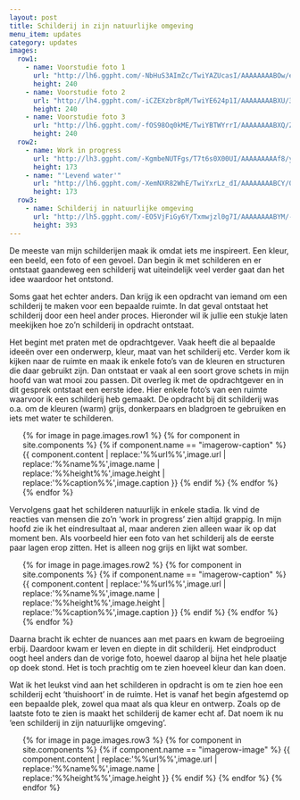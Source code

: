 ```yaml
---
layout: post
title: Schilderij in zijn natuurlijke omgeving
menu_item: updates
category: updates
images:
  row1:
    - name: Voorstudie foto 1
      url: "http://lh6.ggpht.com/-NbHuS3AImZc/TwiYAZUcasI/AAAAAAAABOw/eLC6Mo1PTSs/Foto0186.jpg"
      height: 240
    - name: Voorstudie foto 2
      url: "http://lh4.ggpht.com/-iCZEXzbr8pM/TwiYE624p1I/AAAAAAAABXU/3qGf1cZ68QM/Foto0188.jpg"
      height: 240
    - name: Voorstudie foto 3
      url: "http://lh6.ggpht.com/-fOS98Oq0kME/TwiYBTWYrrI/AAAAAAAABXQ/ZR93VlKTeo8/Foto0187.jpg"
      height: 240
  row2:
    - name: Work in progress
      url: "http://lh3.ggpht.com/-KgmbeNUTFgs/T7t6s0X00UI/AAAAAAAAAf8/yUPMPitjQCg/Foto0214.jpg"
      height: 173
    - name: "'Levend water'"
      url: "http://lh6.ggpht.com/-XemNXR82WhE/TwiYxrLz_dI/AAAAAAAABCY/0dPuEEmGjM0/Foto0328.jpg"
      height: 173
  row3:
    - name: Schilderij in natuurlijke omgeving
      url: "http://lh5.ggpht.com/-EO5VjFiGy6Y/Txmwjzl0g7I/AAAAAAAABYM/-BFPyV6OCsY/DSCF2841.JPG"
      height: 393
---
```

De meeste van mijn schilderijen maak ik omdat iets me inspireert. Een kleur, een beeld, een foto of een gevoel. Dan begin ik met schilderen en er ontstaat gaandeweg een schilderij wat uiteindelijk veel verder gaat dan het idee waardoor het ontstond.

Soms gaat het echter anders. Dan krijg ik een opdracht van iemand om een schilderij te maken voor een bepaalde ruimte. In dat geval ontstaat het schilderij door een heel ander proces. Hieronder wil ik jullie een stukje laten meekijken hoe zo&rsquo;n schilderij in opdracht ontstaat.

Het begint met praten met de opdrachtgever. Vaak heeft die al bepaalde idee&euml;n over een onderwerp, kleur, maat van het schilderij etc. Verder kom ik kijken naar de ruimte en maak ik enkele foto&rsquo;s van de kleuren en structuren die daar gebruikt zijn. Dan ontstaat er vaak al een soort grove schets in mijn hoofd van wat mooi zou passen. Dit overleg ik met de opdrachtgever en in dit gesprek ontstaat een eerste idee. Hier enkele foto&rsquo;s van een ruimte waarvoor ik een schilderij heb gemaakt. De opdracht bij dit schilderij was o.a. om de kleuren (warm) grijs, donkerpaars en bladgroen te gebruiken en iets met water te schilderen.

<div class="imagerowcontainer">
    <ul class="imagerow">
        {% for image in page.images.row1 %}
            {% for component in site.components %} {% if component.name == "imagerow-caption" %}
                {{ component.content | replace:'%%url%%',image.url | replace:'%%name%%',image.name | replace:'%%height%%',image.height | replace:'%%caption%%',image.caption }}
            {% endif %} {% endfor %}
        {% endfor %}
    </ul>
</div>
<div class="clearer"></div>

Vervolgens gaat het schilderen natuurlijk in enkele stadia. Ik vind de reacties van mensen die zo&rsquo;n &lsquo;work in progress&rsquo; zien altijd grappig. In mijn hoofd zie ik het eindresultaat al, maar anderen zien alleen waar ik op dat moment ben. Als voorbeeld hier een foto van het schilderij als de eerste paar lagen erop zitten. Het is alleen nog grijs en lijkt wat somber.

<div class="imagerowcontainer">
    <ul class="imagerow">
        {% for image in page.images.row2 %}
            {% for component in site.components %} {% if component.name == "imagerow-caption" %}
                {{ component.content | replace:'%%url%%',image.url | replace:'%%name%%',image.name | replace:'%%height%%',image.height | replace:'%%caption%%',image.caption }}
            {% endif %} {% endfor %}
        {% endfor %}
    </ul>
</div>
<div class="clearer"></div>

Daarna bracht ik echter de nuances aan met paars en kwam de begroeiing erbij. Daardoor kwam er leven en diepte in dit schilderij. Het eindproduct oogt heel anders dan de vorige foto, hoewel daarop al bijna het hele plaatje op doek stond. Het is toch prachtig om te zien hoeveel kleur dan kan doen.

Wat ik het leukst vind aan het schilderen in opdracht is om te zien hoe een schilderij echt &lsquo;thuishoort&rsquo; in de ruimte. Het is vanaf het begin afgestemd op een bepaalde plek, zowel qua maat als qua kleur en ontwerp. Zoals op de laatste foto te zien is maakt het schilderij de kamer echt af. Dat noem ik nu &lsquo;een schilderij in zijn natuurlijke omgeving&rsquo;.

<div class="imagerowcontainer">
    <ul class="imagerow">
        {% for image in page.images.row3 %}
            {% for component in site.components %} {% if component.name == "imagerow-image" %}
                {{ component.content | replace:'%%url%%',image.url | replace:'%%name%%',image.name | replace:'%%height%%',image.height }}
            {% endif %} {% endfor %}
        {% endfor %}
    </ul>
</div>
<div class="clearer"></div>
